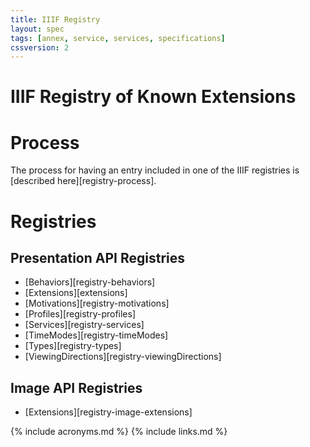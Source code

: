 ```yaml
---
title: IIIF Registry
layout: spec
tags: [annex, service, services, specifications]
cssversion: 2
---
```


# IIIF Registry of Known Extensions

# Process

The process for having an entry included in one of the IIIF registries is [described here][registry-process].

# Registries

## Presentation API Registries

* [Behaviors][registry-behaviors]
* [Extensions][extensions]
* [Motivations][registry-motivations]
* [Profiles][registry-profiles]
* [Services][registry-services]
* [TimeModes][registry-timeModes]
* [Types][registry-types]
* [ViewingDirections][registry-viewingDirections]

## Image API Registries

* [Extensions][registry-image-extensions]


{% include acronyms.md %}
{% include links.md %}
